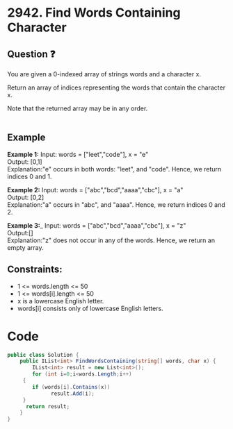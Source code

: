 # 2942. Find Words Containing Character
## Question ❓ <br>
 You are given a 0-indexed array of strings words and a character x.

Return an array of indices representing the words that contain the character x.

Note that the returned array may be in any order.
<br><br>

## Example

__Example 1:__
Input: words = ["leet","code"], x = "e"   
Output: [0,1]   
Explanation:"e" occurs in both words: "leet", and "code". Hence, we return indices 0 and 1. 
<br>

__Example 2:__  Input: words = ["abc","bcd","aaaa","cbc"], x = "a"  
Output: [0,2]    
Explanation:"a" occurs in "abc", and "aaaa". Hence, we return indices 0 and 2.
<br>

__Example 3:___
Input: words = ["abc","bcd","aaaa","cbc"], x = "z"   
Output:[]   
Explanation:"z" does not occur in any of the words. Hence, we return an empty array.
<br>
  
## Constraints:

- 1 <= words.length <= 50
- 1 <= words[i].length <= 50
- x is a lowercase English letter.
- words[i] consists only of lowercase English letters.

# Code
```c#
public class Solution {
    public IList<int> FindWordsContaining(string[] words, char x) {
        IList<int> result = new List<int>();
        for (int i=0;i<words.Length;i++)
     {
        if (words[i].Contains(x))
              result.Add(i);
     }
      return result;
    }
}
```
